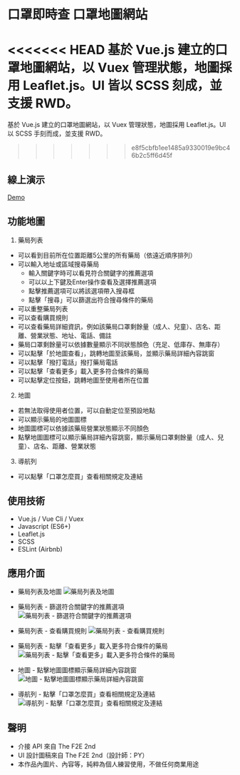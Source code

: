 # 口罩即時查 口罩地圖網站
<<<<<<< HEAD
基於 Vue.js 建立的口罩地圖網站，以 Vuex 管理狀態，地圖採用 Leaflet.js。UI 皆以 SCSS 刻成，並支援 RWD。
=======
基於 Vue.js 建立的口罩地圖網站，以 Vuex 管理狀態，地圖採用 Leaflet.js。UI 以 SCSS 手刻而成，並支援 RWD。
>>>>>>> e8f5cbfb1ee1485a9330019e9bc46b2c5ff6d45f

## 線上演示
[Demo](https://ycjoyce.github.io/mask-map/)

## 功能地圖
1. 藥局列表
- 可以看到目前所在位置距離5公里的所有藥局（依遠近順序排列）
- 可以輸入地址或區域搜尋藥局
    - 輸入關鍵字時可以看見符合關鍵字的推薦選項
    - 可以以上下鍵及Enter操作查看及選擇推薦選項
    - 點擊推薦選項可以將該選項帶入搜尋框
    - 點擊「搜尋」可以篩選出符合搜尋條件的藥局
- 可以重整藥局列表
- 可以查看購買規則
- 可以查看藥局詳細資訊，例如該藥局口罩剩餘量（成人、兒童）、店名、距離、營業狀態、地址、電話、備註
- 藥局口罩剩餘量可以依據數量顯示不同狀態顏色（充足、低庫存、無庫存）
- 可以點擊「於地圖查看」，跳轉地圖至該藥局，並顯示藥局詳細內容跳窗
- 可以點擊「撥打電話」撥打藥局電話
- 可以點擊「查看更多」載入更多符合條件的藥局
- 可以點擊定位按鈕，跳轉地圖至使用者所在位置

2. 地圖
- 若無法取得使用者位置，可以自動定位至預設地點
- 可以顯示藥局的地圖圖標
- 地圖圖標可以依據該藥局營業狀態顯示不同顏色
- 點擊地圖圖標可以顯示藥局詳細內容跳窗，顯示藥局口罩剩餘量（成人、兒童）、店名、距離、營業狀態

3. 導航列
- 可以點擊「口罩怎麼買」查看相關規定及連結

## 使用技術
- Vue.js / Vue Cli / Vuex
- Javascript (ES6+)
- Leaflet.js
- SCSS
- ESLint (Airbnb)

## 應用介面
- 藥局列表及地圖
![藥局列表及地圖](https://i.imgur.com/Ofk8T1R.png)

- 藥局列表 - 篩選符合關鍵字的推薦選項
![藥局列表 - 篩選符合關鍵字的推薦選項](https://i.imgur.com/P2BJe5E.png)

- 藥局列表 - 查看購買規則
![藥局列表 - 查看購買規則](https://i.imgur.com/nkLGuKZ.png)

- 藥局列表 - 點擊「查看更多」載入更多符合條件的藥局
![藥局列表 - 點擊「查看更多」載入更多符合條件的藥局](https://i.imgur.com/jKWi8qE.png)

- 地圖  - 點擊地圖圖標顯示藥局詳細內容跳窗
![地圖 - 點擊地圖圖標顯示藥局詳細內容跳窗](https://i.imgur.com/30tPGVi.png)

- 導航列 - 點擊「口罩怎麼買」查看相關規定及連結
![導航列 - 點擊「口罩怎麼買」查看相關規定及連結](https://i.imgur.com/Mpv54wF.png)

## 聲明
- 介接 API 來自 The F2E 2nd
- UI 設計圖稿來自 The F2E 2nd（設計師：PY）
- 本作品內圖片、內容等，純粹為個人練習使用，不做任何商業用途

